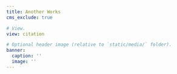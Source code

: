 ```yaml
---
title: Another Works
cms_exclude: true

# View.
view: citation

# Optional header image (relative to `static/media/` folder).
banner:
  caption: ''
  image: ''
---
```

